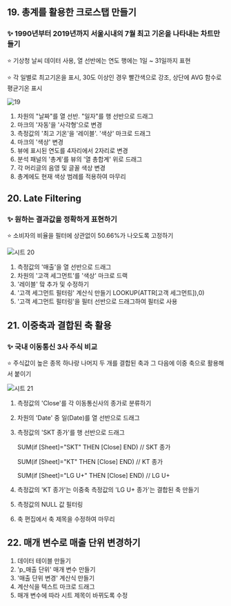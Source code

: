
## 19. 총계를 활용한 크로스탭 만들기
### :sparkles: 1990년부터 2019년까지 서울시내의 7월 최고 기온을 나타내는 차트만들기
:star: 기상청 날씨 데이터 사용, 열 선반에는 연도 행에는 1일 ~ 31일까지 표현

:star: 각 일별로 최고기온을 표시, 30도 이상인 경우 빨간색으로 강조, 상단에 AVG 함수로 평균기온 표시

![19](https://user-images.githubusercontent.com/70744232/118370218-b8f0f400-b5e1-11eb-826b-f2b56a0757ee.png)

1. 차원의 "날짜"를 열 선반. "일자"를 행 선반으로 드래그
2. 마크의 '자동'을 '사각형'으로 변경
3. 측정값의 '최고 기온'을 '레이블'. '색상' 마크로 드래그
4. 마크의 '색상' 변경
5. 뷰에 표시된 연도를 4자리에서 2자리로 변경
6. 분석 패널의 '총계'를 뷰의 '열 총합계' 위로 드래그
7. 각 머리글의 음영 및 글꼴 색상 변경
8. 총계에도 현재 색상 범례를 적용하여 마무리


## 20. Late Filtering
### :sparkles: 원하는 결과값을 정확하게 표현하기
:star: 소비자의 비율을 필터에 상관없이 50.66%가 나오도록 고정하기

![시트 20](https://user-images.githubusercontent.com/70744232/118371508-df199280-b5e7-11eb-84ba-d1683affb307.png)

1. 측정값의 '매출'을 열 선반으로 드래그
2. 차원의 '고객 세그먼트'를 '색상' 마크로 드랙
3. '레이블' 맠 추가 및 수정하기
4. '고객 세그먼트 필터링' 계산식 만들기
    LOOKUP(ATTR[고객 세그먼트]),0)
5. '고객 세그먼트 필터링'을 필터 선반으로 드래그하여 필터로 사용


## 21. 이중축과 결합된 축 활용
### :sparkles: 국내 이동통신 3사 주식 비교
:star: 주식값이 높은 종목 하나랑 나머지 두 개를 결합된 축과 그 다음에 이중 축으로 활용해서 붙이기

![시트 21](https://user-images.githubusercontent.com/70744232/118371509-dfb22900-b5e7-11eb-8f75-7f84a77f03af.png)

1. 측정값의 'Close'를 각 이동통신사의 종가로 분류하기
2. 차원의 'Date' 중 일(Date)를 열 선반으로 드래그
3. 측정값의 'SKT 종가'를 행 선반으로 드래그
   
   SUM(if [Sheet]="SKT" THEN [Close] END) // SKT 종가
   
   SUM(if [Sheet]="KT" THEN [Close] END) // KT 종가
   
   SUM(if [Sheet]="LG U+" THEN [Close] END) // LG U+
   
5. 측정값의 'KT 종가'는 이중축
   측정값의 'LG U+ 종가'는 결합된 축 만들기
5. 측정값의 NULL 값 필터링
6. 축 편집에서 축 제목을 수정하여 마무리

## 22. 매개 변수로 매출 단위 변경하기


1.  데이터 테이블 만들기
2.  'p_매출 단위' 매개 변수 만들기
3.  '매출 단위 변경' 계산식 만들기
4.  계산식을 텍스트 마크로 드래그
5.  매개 변수에 따라 시트 제목이 바뀌도록 수정
